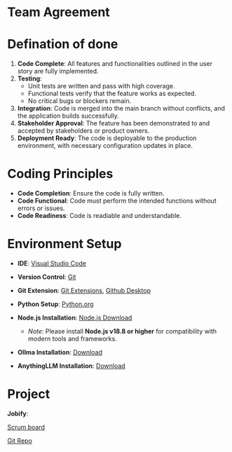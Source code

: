 # Team Agreement
# Defination of done
1. **Code Complete**: All features and functionalities outlined in the user story are fully implemented.
2. **Testing**:
   - Unit tests are written and pass with high coverage.
   - Functional tests verify that the feature works as expected.
   - No critical bugs or blockers remain.
3. **Integration**: Code is merged into the main branch without conflicts, and the application builds successfully.
4. **Stakeholder Approval**: The feature has been demonstrated to and accepted by stakeholders or product owners.
5. **Deployment Ready**: The code is deployable to the production environment, with necessary configuration updates in place.

# Coding Principles

- **Code Completion**: Ensure the code is fully written.
- **Code Functional**: Code must perform the intended functions without errors or issues.
- **Code Readiness**: Code is readiable and understandable.

# Environment Setup

- **IDE**: [Visual Studio Code](https://code.visualstudio.com/)
- **Version Control**: [Git](https://git-scm.com/downloads)
- **Git Extension**: [Git Extensions](https://gitextensions.github.io/), [Github Desktop](https://desktop.github.com/download/)
- **Python Setup**: [Python.org](https://www.python.org/downloads/)
- **Node.js Installation**: [Node.js Download](https://nodejs.org/en/download/)
    - *Note*: Please install **Node.js v18.8 or higher** for compatibility with modern tools and frameworks.
 
- **Ollma Installation**: [Download](https://ollama.com/)
- **AnythingLLM Installation**: [Download](https://anythingllm.com/download)
# Project
**Jobify**: 

[Scrum board](https://khiem.youtrack.cloud/agiles/147-4/current)

[Git Repo](https://github.com/vietdevutd/jobify.git)
